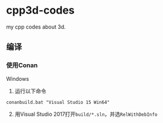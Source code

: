 # cpp3d-codes
 my cpp codes about 3d.



## 编译

### 使用Conan

Windows

1. 运行以下命令

```
conanbuild.bat "Visual Studio 15 Win64"
```

2. 用Visual Studio 2017打开`build/*.sln`，并选`RelWithDebInfo`

